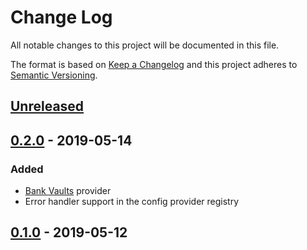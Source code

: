 # Change Log


All notable changes to this project will be documented in this file.

The format is based on [Keep a Changelog](http://keepachangelog.com/en/1.0.0/)
and this project adheres to [Semantic Versioning](http://semver.org/spec/v2.0.0.html).


## [Unreleased]


## [0.2.0] - 2019-05-14

### Added

- [Bank Vaults](https://github.com/banzaicloud/bank-vaults) provider
- Error handler support in the config provider registry


## [0.1.0] - 2019-05-12


[Unreleased]: https://github.com/sagikazarmark/viper-vault/compare/v0.2.0...HEAD
[0.2.0]: https://github.com/sagikazarmark/viper-vault/compare/v0.1.0...v0.2.0
[0.1.0]: https://github.com/sagikazarmark/viper-vault/compare/v0.0.0...v0.1.0
